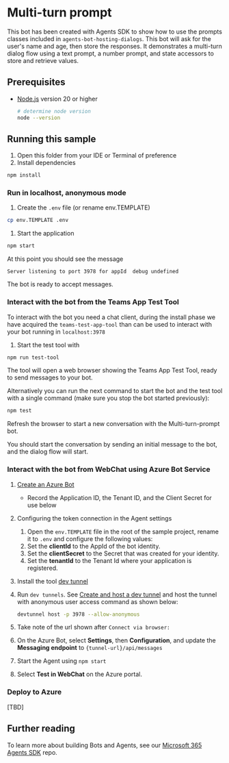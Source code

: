 # Multi-turn prompt

This bot has been created with Agents SDK to show how to use the prompts classes included in `agents-bot-hosting-dialogs`.  This bot will ask for the user's name and age, then store the responses. It demonstrates a multi-turn dialog flow using a text prompt, a number prompt, and state accessors to store and retrieve values.

## Prerequisites

- [Node.js](https://nodejs.org) version 20 or higher

    ```bash
    # determine node version
    node --version
    ```


## Running this sample

1. Open this folder from your IDE or Terminal of preference
1. Install dependencies

```bash
npm install
```

### Run in localhost, anonymous mode

1. Create the `.env` file (or rename env.TEMPLATE)

```bash
cp env.TEMPLATE .env
```

1. Start the application

```bash
npm start
```

At this point you should see the message 

```text
Server listening to port 3978 for appId  debug undefined
```

The bot is ready to accept messages.

### Interact with the bot from the Teams App Test Tool

To interact with the bot you need a chat client, during the install phase we have acquired the `teams-test-app-tool` than can be used to interact with your bot running in `localhost:3978`

1. Start the test tool with 

```bash
npm run test-tool
```

The tool will open a web browser showing the Teams App Test Tool, ready to send messages to your bot.

Alternatively you can run the next command to start the bot and the test tool with a single command (make sure you stop the bot started previously):

```bash
npm test
```

Refresh the browser to start a new conversation with the Multi-turn-prompt bot.

You should start the conversation by sending an initial message to the bot, and the dialog flow will start.


### Interact with the bot from WebChat using Azure Bot Service

1. [Create an Azure Bot](https://aka.ms/AgentsSDK-CreateBot)
   - Record the Application ID, the Tenant ID, and the Client Secret for use below
  
1. Configuring the token connection in the Agent settings
    1. Open the `env.TEMPLATE` file in the root of the sample project, rename it to `.env` and configure the following values:
      1. Set the **clientId** to the AppId of the bot identity.
      2. Set the **clientSecret** to the Secret that was created for your identity.
      3. Set the **tenantId** to the Tenant Id where your application is registered.

1. Install the tool [dev tunnel](https://learn.microsoft.com/en-us/azure/developer/dev-tunnels/get-started?tabs=windows)   
1. Run `dev tunnels`. See [Create and host a dev tunnel](https://learn.microsoft.com/en-us/azure/developer/dev-tunnels/get-started?tabs=windows) and host the tunnel with anonymous user access command as shown below:

   ```bash
   devtunnel host -p 3978 --allow-anonymous
   ```

1. Take note of the url shown after `Connect via browser:`

4. On the Azure Bot, select **Settings**, then **Configuration**, and update the **Messaging endpoint** to `{tunnel-url}/api/messages`

5. Start the Agent using `npm start`

6. Select **Test in WebChat** on the Azure portal.


### Deploy to Azure

[TBD]


## Further reading

To learn more about building Bots and Agents, see our [Microsoft 365 Agents SDK](https://github.com/microsoft/agents) repo.
